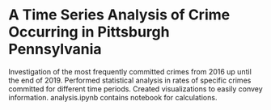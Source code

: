 # A Time Series Analysis of Crime Occurring in Pittsburgh Pennsylvania
Investigation of the most frequently committed crimes from 2016 up until the end of 2019. Performed statistical analysis in rates of specific crimes committed for different time periods.  Created visualizations to easily convey information.  analysis.ipynb contains notebook for calculations.
